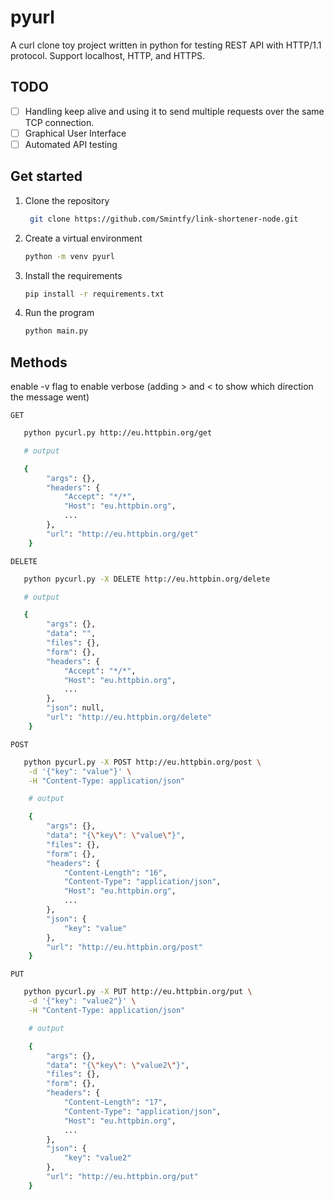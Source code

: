# pyurl

A curl clone toy project written in python for testing REST API with HTTP/1.1 protocol. Support localhost, HTTP, and HTTPS.

## TODO
- [ ] Handling keep alive and using it to send multiple requests over the same TCP connection.
- [ ] Graphical User Interface
- [ ] Automated API testing

## Get started
1. Clone the repository

   ```bash
    git clone https://github.com/Smintfy/link-shortener-node.git
   ```
2. Create a virtual environment

    ```bash
    python -m venv pyurl
   ```
3. Install the requirements
   
   ```bash
   pip install -r requirements.txt
   ```

4. Run the program
   
   ```bash
   python main.py
   ```

## Methods
enable -v flag to enable verbose (adding > and < to show which direction the message went)

`GET`
```bash
   python pycurl.py http://eu.httpbin.org/get

   # output

   {
        "args": {},
        "headers": {
            "Accept": "*/*",
            "Host": "eu.httpbin.org",
            ...
        },
        "url": "http://eu.httpbin.org/get"
    }
```

`DELETE`
```bash
   python pycurl.py -X DELETE http://eu.httpbin.org/delete

   # output

   {
        "args": {},
        "data": "",
        "files": {},
        "form": {},
        "headers": {
            "Accept": "*/*",
            "Host": "eu.httpbin.org",
            ...
        },
        "json": null,
        "url": "http://eu.httpbin.org/delete"
    }
```

`POST`
```bash
   python pycurl.py -X POST http://eu.httpbin.org/post \
    -d '{"key": "value"}' \
    -H "Content-Type: application/json"

    # output

    {
        "args": {},
        "data": "{\"key\": \"value\"}",
        "files": {},
        "form": {},
        "headers": {
            "Content-Length": "16",
            "Content-Type": "application/json",
            "Host": "eu.httpbin.org",
            ...
        },
        "json": {
            "key": "value"
        },
        "url": "http://eu.httpbin.org/post"
    }
```

`PUT`
```bash
   python pycurl.py -X PUT http://eu.httpbin.org/put \
    -d '{"key": "value2"}' \
    -H "Content-Type: application/json"

    # output

    {
        "args": {},
        "data": "{\"key\": \"value2\"}",
        "files": {},
        "form": {},
        "headers": {
            "Content-Length": "17",
            "Content-Type": "application/json",
            "Host": "eu.httpbin.org",
            ...
        },
        "json": {
            "key": "value2"
        },
        "url": "http://eu.httpbin.org/put"
    }
```
